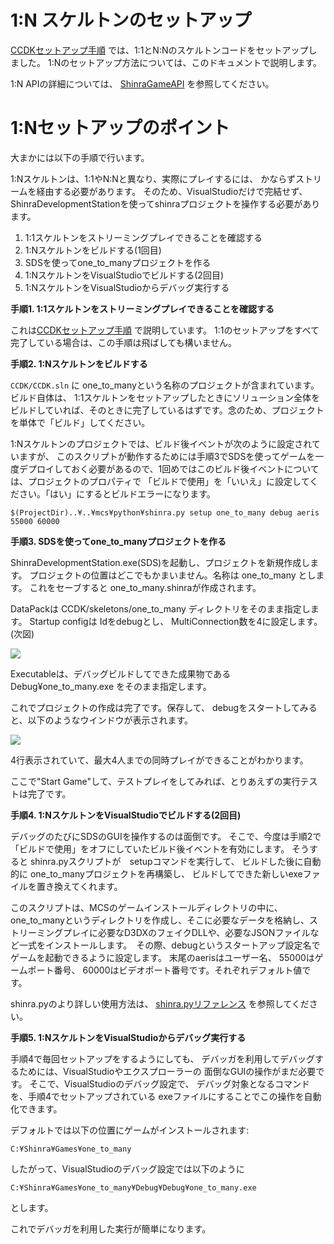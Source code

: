 1:N スケルトンのセットアップ
====

[CCDKセットアップ手順](./Setup.ja.md) では、1:1とN:Nのスケルトンコードをセットアップしました。 1:Nのセットアップ方法については、このドキュメントで説明します。


1:N APIの詳細については、 [ShinraGameAPI](../mcs/Doc/API/ShinraGameAPI.md) を参照してください。


1:Nセットアップのポイント
====

大まかには以下の手順で行います。

1:Nスケルトンは、1:1やN:Nと異なり、実際にプレイするには、
かならずストリームを経由する必要があります。
そのため、VisualStudioだけで完結せず、
ShinraDevelopmentStationを使ってshinraプロジェクトを操作する必要があります。


1. 1:1スケルトンをストリーミングプレイできることを確認する
2. 1:Nスケルトンをビルドする(1回目)
3. SDSを使ってone_to_manyプロジェクトを作る
4. 1:NスケルトンをVisualStudioでビルドする(2回目)
5. 1:NスケルトンをVisualStudioからデバッグ実行する



<B>手順1. 1:1スケルトンをストリーミングプレイできることを確認する</B>

これは[CCDKセットアップ手順](Setup.ja.md) で説明しています。
1:1のセットアップをすべて完了している場合は、この手順は飛ばしても構いません。

<B>手順2. 1:Nスケルトンをビルドする</B>

```CCDK/CCDK.sln``` に one_to_manyという名称のプロジェクトが含まれています。
ビルド自体は、 1:1スケルトンをセットアップしたときにソリューション全体をビルドしていれば、そのときに完了しているはずです。念のため、プロジェクトを単体で「ビルド」してください。

1:Nスケルトンのプロジェクトでは、ビルド後イベントが次のように設定されていますが、
このスクリプトが動作するためには手順3でSDSを使ってゲームを一度デプロイしておく必要があるので、1回めではこのビルド後イベントについては、プロジェクトのプロパティで
「ビルドで使用」を「いいえ」に設定してください。「はい」にするとビルドエラーになります。

~~~
$(ProjectDir)..¥..¥mcs¥python¥shinra.py setup one_to_many debug aeris 55000 60000
~~~

<B>手順3. SDSを使ってone_to_manyプロジェクトを作る</B>

ShinraDevelopmentStation.exe(SDS)を起動し、プロジェクトを新規作成します。
プロジェクトの位置はどこでもかまいません。名称は one_to_many とします。
これをセーブすると one_to_many.shinraが作成されます。

DataPackは CCDK/skeletons/one_to_many ディレクトリをそのまま指定します。
Startup configは Idをdebugとし、 MultiConnection数を4に設定します。(次図)

<img src="images/sds_1n_setting.png"></img>

Executableは、デバッグビルドしてできた成果物である
Debug¥one_to_many.exe をそのまま指定します。

これでプロジェクトの作成は完了です。保存して、
debugをスタートしてみると、以下のようなウインドウが表示されます。

<img src="images/sds_1n_starting.png"></img>

4行表示されていて、最大4人までの同時プレイができることがわかります。

ここで"Start Game"して、テストプレイをしてみれば、とりあえずの実行テストは完了です。

<B>手順4. 1:NスケルトンをVisualStudioでビルドする(2回目)</B>

デバッグのたびにSDSのGUIを操作するのは面倒です。
そこで、今度は手順2で「ビルドで使用」をオフにしていたビルド後イベントを有効にします。
そうすると shinra.pyスクリプトが　setupコマンドを実行して、
ビルドした後に自動的に one_to_manyプロジェクトを再構築し、
ビルドしてできた新しいexeファイルを置き換えてくれます。

このスクリプトは、MCSのゲームインストールディレクトリの中に、one_to_manyというディレクトリを作成し、そこに必要なデータを格納し、ストリーミングプレイに必要なD3DXのフェイクDLLや、必要なJSONファイルなど一式をインストールします。　その際、debugというスタートアップ設定名でゲームを起動できるように設定します。 末尾のaerisはユーザー名、 55000はゲームポート番号、 60000はビデオポート番号です。それぞれデフォルト値です。


shinra.pyのより詳しい使用方法は、 [shinra.pyリファレンス](../mcs/Doc/MCS_README.md) を参照してください。


<B>手順5. 1:NスケルトンをVisualStudioからデバッグ実行する</B>

手順4で毎回セットアップをするようにしても、
デバッガを利用してデバッグするためには、VisualStudioやエクスプローラーの
面倒なGUIの操作がまだ必要です。
そこで、VisualStudioのデバッグ設定で、
デバッグ対象となるコマンドを、手順4でセットアップされている
exeファイルにすることでこの操作を自動化できます。

デフォルトでは以下の位置にゲームがインストールされます:

~~~
C:¥Shinra¥Games¥one_to_many
~~~

したがって、VisualStudioのデバッグ設定では以下のように

~~~
C:¥Shinra¥Games¥one_to_many¥Debug¥Debug¥one_to_many.exe
~~~

とします。

これでデバッガを利用した実行が簡単になります。



